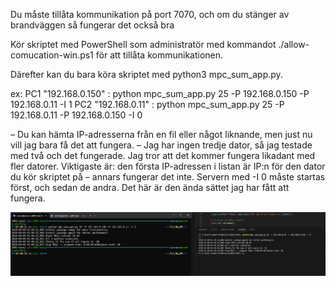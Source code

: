 Du måste tillåta kommunikation på port 7070, och om du stänger av brandväggen så fungerar det också bra

Kör skriptet med PowerShell som administratör med kommandot ./allow-comucation-win.ps1 för att tillåta kommunikationen.

Därefter kan du bara köra skriptet med python3 mpc_sum_app.py.

ex:
PC1 "192.168.0.150" : python mpc_sum_app.py 25 -P 192.168.0.150 -P 192.168.0.11 -I 1
PC2 "192.168.0.11" : python mpc_sum_app.py 25 -P 192.168.0.11 -P 192.168.0.150 -I 0

– Du kan hämta IP-adresserna från en fil eller något liknande, men just nu vill jag bara få det att fungera.
– Jag har ingen tredje dator, så jag testade med två och det fungerade. Jag tror att det kommer fungera likadant med fler datorer.
Viktigaste är:
den första IP-adressen i listan är IP:n för den dator du kör skriptet på – annars fungerar det inte.
Servern med -I 0 måste startas först, och sedan de andra. Det här är den ända sättet jag har fått att fungera.


![Screenshot](test.png)
